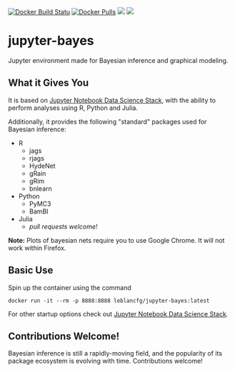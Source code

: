 [![Docker Build Statu](https://img.shields.io/docker/build/cdeck3r/r-bayes.svg)](https://hub.docker.com/r/cdeck3r/r-bayes/) [![Docker Pulls](https://img.shields.io/docker/pulls/cdeck3r/r-bayes.svg)](https://hub.docker.com/r/cdeck3r/r-bayes/) [![](https://images.microbadger.com/badges/image/cdeck3r/r-bayes.svg)](https://hub.docker.com/r/cdeck3r/r-bayes/) [![](https://images.microbadger.com/badges/version/cdeck3r/r-bayes.svg)](https://hub.docker.com/r/cdeck3r/r-bayes/)

# jupyter-bayes
Jupyter environment made for Bayesian inference and graphical modeling.

## What it Gives You
It is based on [Jupyter Notebook Data Science Stack](https://github.com/jupyter/docker-stacks/tree/master/datascience-notebook), with the ability to perform analyses using R, Python and Julia.

Additionally, it provides the following "standard" packages used for Bayesian inference:

- R
  * jags
  * rjags
  * HydeNet
  * gRain
  * gRim
  * bnlearn
- Python
  * PyMC3
  * BamBI
- Julia
  * *pull requests welcome!*

**Note:** Plots of bayesian nets require you to use Google Chrome. It will not work within Firefox.

## Basic Use

Spin up the container using the command

```
docker run -it --rm -p 8888:8888 leblancfg/jupyter-bayes:latest
```

For other startup options check out [Jupyter Notebook Data Science Stack](https://github.com/jupyter/docker-stacks/tree/master/datascience-notebook). 

## Contributions Welcome!

Bayesian inference is still a rapidly-moving field, and the popularity of its package ecosystem is evolving with time. Contributions welcome!
